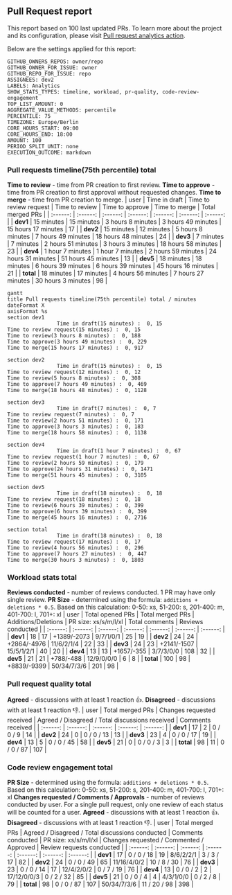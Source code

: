 ## Pull Request report

This report based on 100 last updated PRs. To learn more about the project and its configuration, please visit [Pull request analytics action](https://github.com/AlexSim93/pull-request-analytics-action).

Below are the settings applied for this report:

```
GITHUB_OWNERS_REPOS: owner/repo
GITHUB_OWNER_FOR_ISSUE: owner
GITHUB_REPO_FOR_ISSUE: repo
ASSIGNEES: dev2
LABELS: Analytics
SHOW_STATS_TYPES: timeline, workload, pr-quality, code-review-engagement
TOP_LIST_AMOUNT: 0
AGGREGATE_VALUE_METHODS: percentile
PERCENTILE: 75
TIMEZONE: Europe/Berlin
CORE_HOURS_START: 09:00
CORE_HOURS_END: 18:00
AMOUNT: 100
PERIOD_SPLIT_UNIT: none
EXECUTION_OUTCOME: markdown
```

### Pull requests timeline(75th percentile) total

**Time to review** - time from PR creation to first review.
**Time to approve** - time from PR creation to first approval without requested changes.
**Time to merge** - time from PR creation to merge.
| user | Time in draft | Time to review request | Time to review | Time to approve | Time to merge | Total merged PRs |
| :------: | :------: | :------: | :------: | :------: | :------: | :------: |
| **dev1** | 15 minutes | 15 minutes | 3 hours 8 minutes | 3 hours 49 minutes | 15 hours 17 minutes | 17 |
| **dev2** | 15 minutes | 12 minutes | 5 hours 8 minutes | 7 hours 49 minutes | 18 hours 48 minutes | 24 |
| **dev3** | 7 minutes | 7 minutes | 2 hours 51 minutes | 3 hours 3 minutes | 18 hours 58 minutes | 23 |
| **dev4** | 1 hour 7 minutes | 1 hour 7 minutes | 2 hours 59 minutes | 24 hours 31 minutes | 51 hours 45 minutes | 13 |
| **dev5** | 18 minutes | 18 minutes | 6 hours 39 minutes | 6 hours 39 minutes | 45 hours 16 minutes | 21 |
| **total** | 18 minutes | 17 minutes | 4 hours 56 minutes | 7 hours 27 minutes | 30 hours 3 minutes | 98 |

```mermaid
gantt
title Pull requests timeline(75th percentile) total / minutes
dateFormat X
axisFormat %s
section dev1
                Time in draft(15 minutes) :  0, 15
Time to review request(15 minutes) :  0, 15
Time to review(3 hours 8 minutes) :  0, 188
Time to approve(3 hours 49 minutes) :  0, 229
Time to merge(15 hours 17 minutes) :  0, 917

section dev2
                Time in draft(15 minutes) :  0, 15
Time to review request(12 minutes) :  0, 12
Time to review(5 hours 8 minutes) :  0, 308
Time to approve(7 hours 49 minutes) :  0, 469
Time to merge(18 hours 48 minutes) :  0, 1128

section dev3
                Time in draft(7 minutes) :  0, 7
Time to review request(7 minutes) :  0, 7
Time to review(2 hours 51 minutes) :  0, 171
Time to approve(3 hours 3 minutes) :  0, 183
Time to merge(18 hours 58 minutes) :  0, 1138

section dev4
                Time in draft(1 hour 7 minutes) :  0, 67
Time to review request(1 hour 7 minutes) :  0, 67
Time to review(2 hours 59 minutes) :  0, 179
Time to approve(24 hours 31 minutes) :  0, 1471
Time to merge(51 hours 45 minutes) :  0, 3105

section dev5
                Time in draft(18 minutes) :  0, 18
Time to review request(18 minutes) :  0, 18
Time to review(6 hours 39 minutes) :  0, 399
Time to approve(6 hours 39 minutes) :  0, 399
Time to merge(45 hours 16 minutes) :  0, 2716

section total
                Time in draft(18 minutes) :  0, 18
Time to review request(17 minutes) :  0, 17
Time to review(4 hours 56 minutes) :  0, 296
Time to approve(7 hours 27 minutes) :  0, 447
Time to merge(30 hours 3 minutes) :  0, 1803

```

### Workload stats total

**Reviews conducted** - number of reviews conducted. 1 PR may have only single review.
**PR Size** - determined using the formula: `additions + deletions * 0.5`. Based on this calculation: 0-50: xs, 51-200: s, 201-400: m, 401-700: l, 701+: xl
| user | Total opened PRs | Total merged PRs | Additions/Deletions | PR size: xs/s/m/l/xl | Total comments | Reviews conducted |
| :------: | :------: | :------: | :------: | :------: | :------: | :------: |
| **dev1** | 18 | 17 | +1389/-2073 | 9/7/1/0/1 | 25 | 19 |
| **dev2** | 24 | 24 | +2864/-4976 | 11/6/2/1/4 | 22 | 33 |
| **dev3** | 24 | 23 | +2141/-1507 | 15/5/1/2/1 | 40 | 20 |
| **dev4** | 13 | 13 | +1657/-355 | 3/7/3/0/0 | 108 | 32 |
| **dev5** | 21 | 21 | +788/-488 | 12/9/0/0/0 | 6 | 8 |
| **total** | 100 | 98 | +8839/-9399 | 50/34/7/3/6 | 201 | 98 |

### Pull request quality total

**Agreed** - discussions with at least 1 reaction :+1:.
**Disagreed** - discussions with at least 1 reaction :-1:.
| user | Total merged PRs | Changes requested received | Agreed / Disagreed / Total discussions received | Comments received |
| :------: | :------: | :------: | :------: | :------: |
| **dev1** | 17 | 2 | 0 / 0 / 9 | 14 |
| **dev2** | 24 | 0 | 0 / 0 / 13 | 13 |
| **dev3** | 23 | 4 | 0 / 0 / 17 | 19 |
| **dev4** | 13 | 5 | 0 / 0 / 45 | 58 |
| **dev5** | 21 | 0 | 0 / 0 / 3 | 3 |
| **total** | 98 | 11 | 0 / 0 / 87 | 107 |

### Code review engagement total

**PR Size** - determined using the formula: `additions + deletions * 0.5`. Based on this calculation: 0-50: xs, 51-200: s, 201-400: m, 401-700: l, 701+: xl
**Changes requested / Comments / Approvals** - number of reviews conducted by user. For a single pull request, only one review of each status will be counted for a user.
**Agreed** - discussions with at least 1 reaction :+1:.
**Disagreed** - discussions with at least 1 reaction :-1:.
| user | Total merged PRs | Agreed / Disagreed / Total discussions conducted | Comments conducted | PR size: xs/s/m/l/xl | Changes requested / Commented / Approved | Review requests conducted |
| :------: | :------: | :------: | :------: | :------: | :------: | :------: |
| **dev1** | 17 | 0 / 0 / 18 | 19 | 8/6/2/2/1 | 3 / 3 / 17 | 82 |
| **dev2** | 24 | 0 / 0 / 49 | 65 | 11/16/4/0/2 | 10 / 8 / 30 | 76 |
| **dev3** | 23 | 0 / 0 / 14 | 17 | 12/4/2/0/2 | 0 / 7 / 19 | 76 |
| **dev4** | 13 | 0 / 0 / 2 | 2 | 17/12/0/0/3 | 0 / 2 / 32 | 85 |
| **dev5** | 21 | 0 / 0 / 4 | 4 | 4/3/1/0/0 | 0 / 2 / 8 | 79 |
| **total** | 98 | 0 / 0 / 87 | 107 | 50/34/7/3/6 | 11 / 20 / 98 | 398 |
